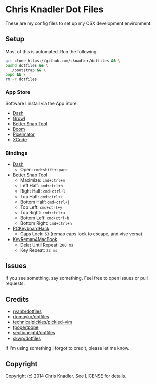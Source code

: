 # Chris Knadler Dot Files

These are my config files to set up my OSX development environment.

## Setup

Most of this is automated. Run the following:

```bash
git clone https://github.com/cknadler/dotfiles && \
pushd dotfiles && \
  ./bootstrap && \
popd && \
rm -r dotfiles
```

### App Store

Software I install via the App Store:

- [Dash](http://kapeli.com/dash)
- [Growl](http://growl.info/)
- [Better Snap Tool](http://blog.boastr.net/bettersnaptool/)
- [Boom](http://www.globaldelight.com/boom/)
- [Pixelmator](http://www.pixelmator.com/)
- [XCode](https://developer.apple.com/xcode/)

### Bindings

- [Dash](http://kapeli.com/dash)
  - Open: `cmd+shift+space`
- [Better Snap Tool](http://blog.boastr.net/bettersnaptool/)
  - Maximize: `cmd+ctrl+m`
  - Left Half: `cmd+ctrl+h`
  - Right Half: `cmd+ctrl+l`
  - Top Half: `cmd+ctrl+k`
  - Bottom Half: `cmd+ctrl+j`
  - Top Left: `cmd+ctrl+y`
  - Top Right: `cmd+ctrl+u`
  - Bottom Left: `cmd+ctrl+b`
  - Bottom Right: `cmd+ctrl+n`
- [PCKeyboardHack](https://pqrs.org/macosx/keyremap4macbook/pckeyboardhack.html.en)
  - Caps Lock: `53` (remap caps lock to escape, and vise versa)
- [KeyRemap4MacBook](https://pqrs.org/macosx/keyremap4macbook/)
  - Delat Until Repeat: `200 ms`
  - Key Repeat: `23 ms`

## Issues

If you see something, say something. Feel free to open issues or pull requests.

## Credits

* [ryanb/dotfiles](https://github.com/ryanb/dotfiles)
* [rtomayko/dotfiles](https://github.com/rtomayko/dotfiles)
* [technicalpickles/pickled-vim](https://github.com/technicalpickles/pickled-vim)
* [tpope/tpope](https://github.com/tpope/tpope)
* [sectioneight/dotfiles](https://github.com/sectioneight/dotfiles)
* [skwp/dotfiles](https://github.com/skwp/dotfiles)

If I'm using something I forgot to credit, please let me know.

## Copyright

Copyright (c) 2014 Chris Knadler. See LICENSE for details.
